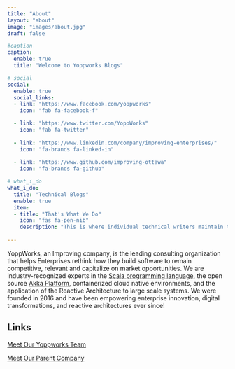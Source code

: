 ```yaml
---
title: "About"
layout: "about"
image: "images/about.jpg"
draft: false

#caption
caption:
  enable: true
  title: "Welcome to Yoppworks Blogs"

# social
social:
  enable: true
  social_links:
  - link: "https://www.facebook.com/yoppworks"
    icon: "fab fa-facebook-f"

  - link: "https://www.twitter.com/YoppWorks"
    icon: "fab fa-twitter"
    
  - link: "https://www.linkedin.com/company/improving-enterprises/"
    icon: "fa-brands fa-linked-in"
    
  - link: "https://www.github.com/improving-ottawa"
    icon: "fa-brands fa-github"

# what_i_do
what_i_do:
  title: "Technical Blogs"
  enable: true
  item:
  - title: "That's What We Do"
    icon: "fas fa-pen-nib"
    description: "This is where individual technical writers maintain their blogs related to Improving-Ottawa's business"
      
---
```


YoppWorks, an Improving company, is the leading consulting organization
that helps Enterprises rethink how they build software to remain 
competitive, relevant and capitalize on market opportunities. We are 
industry-recognized experts in the 
[Scala programming language](https://www.scala-lang.org/), the open 
source [Akka Platform](https://akka.io),  containerized cloud native 
environments, and the application of the Reactive Architecture to large 
scale systems.  We were founded in 2016 and have been empowering enterprise
innovation, digital transformations, and reactive architectures ever since!

## Links

[Meet Our Yoppworks Team](https://yoppworks.com/about-us/)

[Meet Our Parent Company](https://improving.com/)